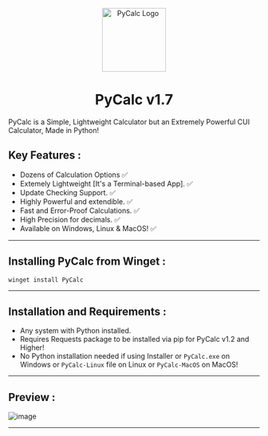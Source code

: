 <p align="center">
  <img src="https://github.com/Chill-Astro/PyCalc/blob/main/PyCalc.ico" width="128px" height="128px" alt="PyCalc Logo">
</p>
<h1 align="center">PyCalc v1.7</h1>

PyCalc is a Simple, Lightweight Calculator but an Extremely Powerful CUI Calculator, Made in Python!

## Key Features :

- Dozens of Calculation Options ✅
- Extemely Lightweight [It's a Terminal-based App]. ✅
- Update Checking Support. ✅
- Highly Powerful and extendible. ✅
- Fast and Error-Proof Calculations. ✅
- High Precision for decimals. ✅
- Available on Windows, Linux & MacOS! ✅

---

## Installing PyCalc from Winget :

    winget install PyCalc

---
    

## Installation and Requirements :

- Any system with Python installed.
- Requires Requests package to be installed via pip for PyCalc v1.2 and Higher!
- No Python installation needed if using Installer or `PyCalc.exe` on Windows or `PyCalc-Linux` file on Linux or `PyCalc-MacOS` on MacOS!

---

## Preview :

![image](https://github.com/user-attachments/assets/a3603a0d-859d-4c72-9b42-c24748f5b05f)

---
